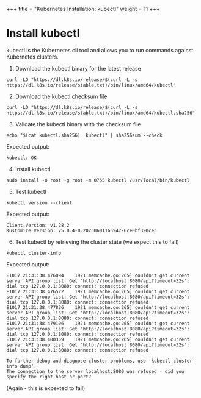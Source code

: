 +++
title = "Kubernetes Installation: kubectl"
weight = 11
+++

# Install kubectl

kubectl is the Kubernetes cli tool and allows you to run commands against Kubernetes clusters.

1. Download the kubectl binary for the latest release

```ctr:kubernetes
curl -LO "https://dl.k8s.io/release/$(curl -L -s https://dl.k8s.io/release/stable.txt)/bin/linux/amd64/kubectl"
```

2. Download the kubectl checksum file

```ctr:kubernetes
curl -LO "https://dl.k8s.io/release/$(curl -L -s https://dl.k8s.io/release/stable.txt)/bin/linux/amd64/kubectl.sha256"
```

3. Validate the kubectl binary with the checksum file

```ctr:kubernetes
echo "$(cat kubectl.sha256)  kubectl" | sha256sum --check
```

Expected output:

```shell
kubectl: OK
```

4. Install kubectl

```ctr:kubernetes
sudo install -o root -g root -m 0755 kubectl /usr/local/bin/kubectl
```

5. Test kubectl

```ctr:kubernetes
kubectl version --client
```

Expected output:

```shell
Client Version: v1.28.2
Kustomize Version: v5.0.4-0.20230601165947-6ce0bf390ce3
```

6. Test kubectl by retrieving the cluster state (we expect this to fail)

```ctr:kubernetes
kubectl cluster-info
```

Expected output:

```shell
E1017 21:31:38.476094    1921 memcache.go:265] couldn't get current server API group list: Get "http://localhost:8080/api?timeout=32s": dial tcp 127.0.0.1:8080: connect: connection refused
E1017 21:31:38.476522    1921 memcache.go:265] couldn't get current server API group list: Get "http://localhost:8080/api?timeout=32s": dial tcp 127.0.0.1:8080: connect: connection refused
E1017 21:31:38.477836    1921 memcache.go:265] couldn't get current server API group list: Get "http://localhost:8080/api?timeout=32s": dial tcp 127.0.0.1:8080: connect: connection refused
E1017 21:31:38.479106    1921 memcache.go:265] couldn't get current server API group list: Get "http://localhost:8080/api?timeout=32s": dial tcp 127.0.0.1:8080: connect: connection refused
E1017 21:31:38.480359    1921 memcache.go:265] couldn't get current server API group list: Get "http://localhost:8080/api?timeout=32s": dial tcp 127.0.0.1:8080: connect: connection refused

To further debug and diagnose cluster problems, use 'kubectl cluster-info dump'.
The connection to the server localhost:8080 was refused - did you specify the right host or port?
```

(Again - this is expexted to fail)